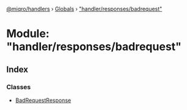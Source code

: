 [@miqro/handlers](../README.md) › [Globals](../globals.md) › ["handler/responses/badrequest"](_handler_responses_badrequest_.md)

# Module: "handler/responses/badrequest"

## Index

### Classes

* [BadRequestResponse](../classes/_handler_responses_badrequest_.badrequestresponse.md)
